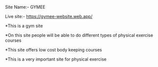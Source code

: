 Site Name:- GYMEE

Live site:- https://gymee-website.web.app/

*This is a gym site


*On this site people will be able to do different types of physical exercise courses


*This site offers low cost body keeping courses


*This is a very important site for physical exercise